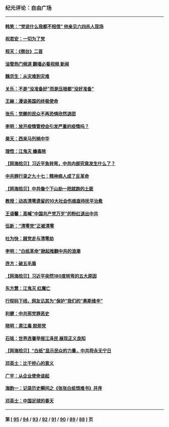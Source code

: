 ### 纪元评论：自由广场
---
#### [韩笑：“党说什么我都不相信” 他亲见六四杀人现场](../../pages/nsc993/n13887514.md?12210330) 
#### [祝君安：一切为了党](../../pages/nsc993/n13887500.md?12210330) 
#### [程天：《倒台》二首](../../pages/nsc993/n13887498.md?12210330) 
#### [油管热门频道 翻墙必看视频 新闻](ok?12210330)
#### [魏京生：从灾难到灾难](../../pages/nsc993/n13887004.md?12210330) 
#### [关乐：不是“没准备好”而是压根都“没好准备”](../../pages/nsc993/n13886699.md?12210330) 
#### [王赫：漫谈美国的终极使命](../../pages/nsc993/n13886043.md?12210330) 
#### [张乐：觉醒的民众不再恐惧欣然退团](../../pages/nsc993/n13886032.md?12210330) 
#### [李明：放开疫情管控会引发严重的疫情吗？](../../pages/nsc993/n13886008.md?12210330) 
#### [昊天：西来马列祸中华](../../pages/nsc993/n13886007.md?12210330) 
#### [理悟：江鬼灭 蟾毒除](../../pages/nsc993/n13885990.md?12210330) 
#### [【网海拾贝】习近平急转弯，中共内部究竟发生什么了？](../../pages/nsc993/n13885590.md?12210330) 
#### [中共罪行录之九十七：精神病人成了反革命](../../pages/nsc993/n13885233.md?12210330) 
#### [【网海拾贝】中共像个下山劫一把就跑的土匪](../../pages/nsc993/n13884609.md?12210330) 
#### [教授：动态清零遗留的10大社会伤痕亟待抚平治愈](../../pages/nsc993/n13884584.md?12210330) 
#### [王语馨：高喊“中国共产党万岁”的粉红退出中共](../../pages/nsc993/n13884536.md?12210330) 
#### [伍新：“清零党”正被清零](../../pages/nsc993/n13884535.md?12210330) 
#### [吐为快：跟党走与清零劫](../../pages/nsc993/n13884487.md?12210330) 
#### [李明：“白纸革命”掀起推翻中共的浪潮](../../pages/nsc993/n13884479.md?12210330) 
#### [连方：破五毛盾](../../pages/nsc993/n13884461.md?12210330) 
#### [【网海拾贝】习近平突然180度转弯的五大原因](../../pages/nsc993/n13883788.md?12210330) 
#### [东方慧：江鬼灭 红魔亡](../../pages/nsc993/n13883806.md?12210330) 
#### [行程码下线，网友讥其为“保护”我们的“奥斯维辛”](../../pages/nsc993/n13883784.md?12210330) 
#### [利健：中共邪党罪恶史](../../pages/nsc993/n13883618.md?12210330) 
#### [晓明：肃江毒 脱邪党](../../pages/nsc993/n13883379.md?12210330) 
#### [石铭：世界连署举报江泽民 展现正义良知](../../pages/nsc993/n13883176.md?12210330) 
#### [【网海拾贝】“白纸”显示民众的力量，中共将永无宁日](../../pages/nsc993/n13883167.md?12210330) 
#### [邓英士：比干挖心的意义](../../pages/nsc993/n13883162.md?12210330) 
#### [广宇：从企业使命谈起](../../pages/nsc993/n13882567.md?12210330) 
#### [海韵一：记录历史瞬间之《张张白纸恨难书》并序](../../pages/nsc993/n13882495.md?12210330) 
#### [邓英士：中国足球的春天](../../pages/nsc993/n13882118.md?12210330) 

---
#### 第 [ [95](./95.md?12210330) / [94](./94.md?12210330) / [93](./93.md?12210330) / [92](./92.md?12210330) / [91](./91.md?12210330) / [90](./90.md?12210330) / [89](./89.md?12210330) / [88](./88.md?12210330) ] 页
